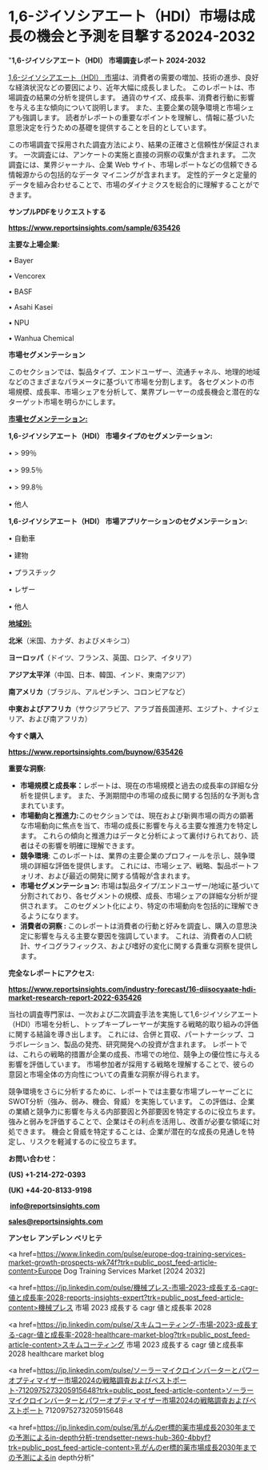 # 1,6-ジイソシアエート（HDI）市場は成長の機会と予測を目撃する2024-2032

"<strong>1,6-ジイソシアエート（HDI） 市場調査レポート 2024-2032</strong>

<a href=https://www.reportsinsights.com/sample/635426>1,6-ジイソシアエート（HDI） 市場</a>は、消費者の需要の増加、技術の進歩、良好な経済状況などの要因により、近年大幅に成長しました。 このレポートは、市場調査の結果の分析を提供します。 通貨のサイズ、成長率、消費者行動に影響を与える主な傾向について説明します。 また、主要企業の競争環境と市場シェアも強調します。 読者がレポートの重要なポイントを理解し、情報に基づいた意思決定を行うための基礎を提供することを目的としています。

この市場調査で採用された調査方法により、結果の正確さと信頼性が保証されます。 一次調査には、アンケートの実施と直接の洞察の収集が含まれます。 二次調査には、業界ジャーナル、企業 Web サイト、市場レポートなどの信頼できる情報源からの包括的なデータ マイニングが含まれます。 定性的データと定量的データを組み合わせることで、市場のダイナミクスを総合的に理解することができます。

<strong><b>サンプルPDFをリクエストする</b></strong>

<a href=https://www.reportsinsights.com/sample/635426><strong><u>https://www.reportsinsights.com/sample/635426</u></strong></a>

<strong>主要な上場企業:</strong>

• Bayer 

• Vencorex 

• BASF 

• Asahi Kasei 

• NPU 

• Wanhua Chemical

<strong>市場セグメンテーション</strong>

このセクションでは、製品タイプ、エンドユーザー、流通チャネル、地理的地域などのさまざまなパラメータに基づいて市場を分割します。 各セグメントの市場規模、成長率、市場シェアを分析して、業界プレーヤーの成長機会と潜在的なターゲット市場を明らかにします。

<strong><u>市場セグメンテーション</u></strong><strong><u>:</u></strong>

<strong>1,6-ジイソシアエート（HDI） 市場タイプのセグメンテーション:</strong>

• > 99％

• > 99.5％

• > 99.8％

• 他人

<strong>1,6-ジイソシアエート（HDI） 市場アプリケーションのセグメンテーション:</strong>

• 自動車

• 建物

• プラスチック

• レザー

• 他人

<strong><u>地域別</u></strong><strong><u>:</u></strong>

<strong>北米</strong>（米国、カナダ、およびメキシコ）

<strong>ヨーロッパ</strong>（ドイツ、フランス、英国、ロシア、イタリア）

<strong>アジア太平洋</strong>（中国、日本、韓国、インド、東南アジア）

<strong>南アメリカ</strong>（ブラジル、アルゼンチン、コロンビアなど）

<strong>中東およびアフリカ</strong>（サウジアラビア、アラブ首長国連邦、エジプト、ナイジェリア、および南アフリカ）

<strong>今すぐ購入</strong>

<a href=https://www.reportsinsights.com/buynow/635426><strong><u>https://www.reportsinsights.com/buynow/635426</u></strong></a>

<strong>重要な洞察:</strong>
<ul>
  <li><strong>市場規模と成長率：</strong>レポートは、現在の市場規模と過去の成長率の詳細な分析を提供します。 また、予測期間中の市場の成長に関する包括的な予測も含まれています。</li>
  <li><strong>市場動向と推進力:</strong>このセクションでは、現在および新興市場の両方の顕著な市場動向に焦点を当て、市場の成長に影響を与える主要な推進力を特定します。 これらの傾向と推進力はデータと分析によって裏付けられており、読者はその影響を明確に理解できます。</li>
  <li><strong>競争環境</strong>: このレポートは、業界の主要企業のプロフィールを示し、競争環境の詳細な評価を提供します。 これには、市場シェア、戦略、製品ポートフォリオ、および最近の開発に関する情報が含まれます。</li>
  <li><strong>市場セグメンテーション: </strong>市場は製品タイプ/エンドユーザー/地域に基づいて分割されており、各セグメントの規模、成長、市場シェアの詳細な分析が提供されます。 このセグメント化により、特定の市場動向を包括的に理解できるようになります。</li>
  <li><strong>消費者の洞察 : </strong>このレポートは消費者の行動と好みを調査し、購入の意思決定に影響を与える主要な要因を強調しています。 これは、消費者の人口統計、サイコグラフィックス、および嗜好の変化に関する貴重な洞察を提供します。</li>
</ul>
<strong>完全なレポートにアクセス:</strong>

<a href=https://www.reportsinsights.com/industry-forecast/16-diisocyaate-hdi-market-research-report-2022-635426><strong><u><b>https://www.reportsinsights.com/industry-forecast/16-diisocyaate-hdi-market-research-report-2022-635426</b></u></strong></a>

当社の調査専門家は、一次および二次調査手法を実施して1,6-ジイソシアエート（HDI）市場を分析し、トップキープレーヤーが実施する戦略的取り組みの評価に関する結論を導き出します。 これには、合併と買収、パートナーシップ、コラボレーション、製品の発売、研究開発への投資が含まれます。 レポートでは、これらの戦略的措置が企業の成長、市場での地位、競争上の優位性に与える影響を評価しています。 市場参加者が採用する戦略を理解することで、彼らの意図と市場全体の方向性についての貴重な洞察が得られます。

競争環境をさらに分析するために、レポートでは主要な市場プレーヤーごとにSWOT分析（強み、弱み、機会、脅威）を実施しています。 この評価は、企業の業績と競争力に影響を与える内部要因と外部要因を特定するのに役立ちます。 強みと弱みを評価することで、企業はその利点を活用し、改善が必要な領域に対処できます。 機会と脅威を特定することは、企業が潜在的な成長の見通しを特定し、リスクを軽減するのに役立ちます。

<strong>お問い合わせ：</strong>

<strong>(US) +1-214-272-0393</strong>

<strong>(UK) +44-20-8133-9198</strong>

<strong> </strong><a href=info@reportsinsights.com><strong><u>info@reportsinsights.com</u></strong></a>

<a href=sales@reportsinsights.com><strong><u>sales@reportsinsights.com</u></strong></a>

<strong>アンセレ アンデレン ベリヒテ</strong>

<a href=https://www.linkedin.com/pulse/europe-dog-training-services-market-growth-prospects-wk74f?trk=public_post_feed-article-content>Europe Dog Training Services Market [2024 2032]</a>

<a href=https://jp.linkedin.com/pulse/機械プレス-市場-2023-成長する-cagr-値と成長率-2028-reports-insights-expert?trk=public_post_feed-article-content>機械プレス 市場 2023 成長する cagr 値と成長率 2028</a>

<a href=https://jp.linkedin.com/pulse/スキムコーティング-市場-2023-成長する-cagr-値と成長率-2028-healthcare-market-blog?trk=public_post_feed-article-content>スキムコーティング 市場 2023 成長する cagr 値と成長率 2028 healthcare market blog</a>

<a href=https://jp.linkedin.com/pulse/ソーラーマイクロインバーターとパワーオプティマイザー市場2024の戦略調査およびベストポート-7120975273205915648?trk=public_post_feed-article-content>ソーラーマイクロインバーターとパワーオプティマイザー市場2024の戦略調査およびベストポート 7120975273205915648</a>

<a href=https://jp.linkedin.com/pulse/乳がんのer標的薬市場成長2030年までの予測によるin-depth分析-trendsetter-news-hub-360-4bbyf?trk=public_post_feed-article-content>乳がんのer標的薬市場成長2030年までの予測によるin depth分析</a>"
